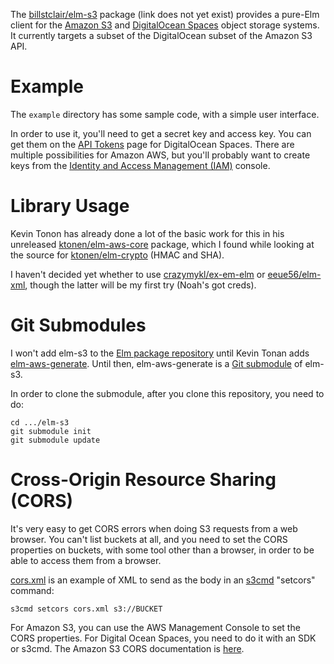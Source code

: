 The [billstclair/elm-s3](http://package.elm-lang.org/packages/billstclair/elm-s3/latest) package (link does not yet exist) provides a pure-Elm client for the [Amazon S3](https://aws.amazon.com/s3/) and [DigitalOcean Spaces](https://developers.digitalocean.com/documentation/spaces/) object storage systems. It currently targets a subset of the DigitalOcean subset of the Amazon S3 API.

# Example

The `example` directory has some sample code, with a simple user interface.

In order to use it, you'll need to get a secret key and access key. You can get them on the [API Tokens](https://cloud.digitalocean.com/settings/api/tokens) page for DigitalOcean Spaces. There are multiple possibilities for Amazon AWS, but you'll probably want to create keys from the [Identity and Access Management (IAM)](https://console.aws.amazon.com/iam/) console.

# Library Usage

Kevin Tonon has already done a lot of the basic work for this in his unreleased [ktonen/elm-aws-core](https://github.com/ktonon/elm-aws-core) package, which I found while looking at the source for [ktonen/elm-crypto](http://package.elm-lang.org/packages/ktonon/elm-crypto/latest) (HMAC and SHA).

I haven't decided yet whether to use [crazymykl/ex-em-elm](http://package.elm-lang.org/packages/crazymykl/ex-em-elm/latest) or [eeue56/elm-xml](http://package.elm-lang.org/packages/eeue56/elm-xml/latest), though the latter will be my first try (Noah's got creds).

# Git Submodules

I won't add elm-s3 to the [Elm package repository](http://package.elm-lang.org) until Kevin Tonan adds [elm-aws-generate](https://github.com/ktonon/elm-aws-generate). Until then, elm-aws-generate is a [Git submodule](https://git-scm.com/docs/gitsubmodules) of elm-s3.

In order to clone the submodule, after you clone this repository, you need to do:

    cd .../elm-s3
    git submodule init
    git submodule update

# Cross-Origin Resource Sharing (CORS)

It's very easy to get CORS errors when doing S3 requests from a web browser. You can't list buckets at all, and you need to set the CORS properties on buckets, with some tool other than a browser, in order to be able to access them from a browser.

[cors.xml](cors.xml) is an example of XML to send as the body in an [s3cmd](http://s3tools.org/s3cmd) "setcors" command:

    s3cmd setcors cors.xml s3://BUCKET
    
For Amazon S3, you can use the AWS Management Console to set the CORS properties. For Digital Ocean Spaces, you need to do it with an SDK or s3cmd. The Amazon S3 CORS documentation is [here](http://docs.aws.amazon.com/AmazonS3/latest/dev/cors.html).
